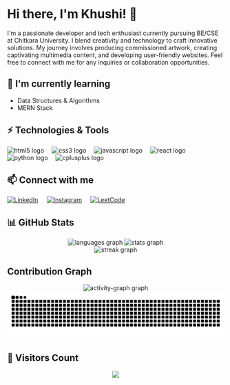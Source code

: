 # Hi there, I'm Khushi! 👋

<p align="left">I'm a passionate developer and tech enthusiast currently pursuing BE/CSE at Chitkara University. I blend creativity and technology to craft innovative solutions. My journey involves producing commissioned artwork, creating captivating multimedia content, and developing user-friendly websites. Feel free to connect with me for any inquiries or collaboration opportunities.</p>

## 🌱 I'm currently learning

- Data Structures & Algorithms
- MERN Stack

## ⚡ Technologies & Tools

<div align="left">
  <img src="https://cdn.simpleicons.org/html5/E34F26" height="40" alt="html5 logo" />
  <img width="10" />
  <img src="https://cdn.jsdelivr.net/gh/devicons/devicon/icons/css3/css3-original.svg" height="40" alt="css3 logo" />
  <img width="10" />
  <img src="https://cdn.jsdelivr.net/gh/devicons/devicon/icons/javascript/javascript-plain.svg" height="40" alt="javascript logo" />
  <img width="10" />
  <img src="https://cdn.jsdelivr.net/gh/devicons/devicon/icons/react/react-original.svg" height="40" alt="react logo" />
  <img width="10" />
  <img src="https://cdn.jsdelivr.net/gh/devicons/devicon/icons/python/python-original.svg" height="40" alt="python logo" />
  <img width="10" />
  <img src="https://cdn.jsdelivr.net/gh/devicons/devicon/icons/cplusplus/cplusplus-original.svg" height="40" alt="cplusplus logo" />
  <img width="10" />
</div>

## 📫 Connect with me

<p align="left">
  <a href="https://linkedin.com/in/your-profile"><img src="https://raw.githubusercontent.com/rahuldkjain/github-profile-readme-generator/master/src/images/icons/Social/linked-in-alt.svg" alt="LinkedIn" height="30" /></a>
  <img width="12" />
  <a href="https://instagram.com/your-instagram"><img src="https://raw.githubusercontent.com/rahuldkjain/github-profile-readme-generator/master/src/images/icons/Social/instagram.svg" alt="Instagram" height="30" /></a>
  <img width="12" />
  <a href="https://www.leetcode.com/your-leetcode"><img src="https://raw.githubusercontent.com/rahuldkjain/github-profile-readme-generator/master/src/images/icons/Social/leet-code.svg" alt="LeetCode" height="30" /></a>
</p>

## 📊 GitHub Stats

<div align="center">
  <img src="https://github-readme-stats.vercel.app/api/top-langs?username=Khushi-51&locale=en&hide_title=false&layout=compact&card_width=320&langs_count=5&theme=github_dark&hide_border=true" height="150" alt="languages graph" />
  <img src="https://github-readme-stats.vercel.app/api?username=Khushi-51&hide_title=false&hide_rank=false&show_icons=true&include_all_commits=true&count_private=true&disable_animations=false&theme=github_dark&locale=en&hide_border=true" height="150" alt="stats graph" />
</div>

<div align="center">
  <img src="https://streak-stats.demolab.com?user=Khushi-51&locale=en&mode=weekly&theme=github_dark&hide_border=true&border_radius=5" height="150" alt="streak graph" />
</div>

##  Contribution Graph

<div align="center">
  <img src="https://github-readme-activity-graph.vercel.app/graph?username=Khushi-51&radius=16&theme=material-palenight&area=true&order=5&hide_border=true" height="300" alt="activity-graph graph"  />
</div>

<img src="https://raw.githubusercontent.com/Khushi-51/Khushi-51/output/snake.svg" alt="Snake animation" />


## 👥 Visitors Count
<div align="center">

<img src="https://profile-counter.glitch.me/Khushi-51/count.svg" />
</div>
